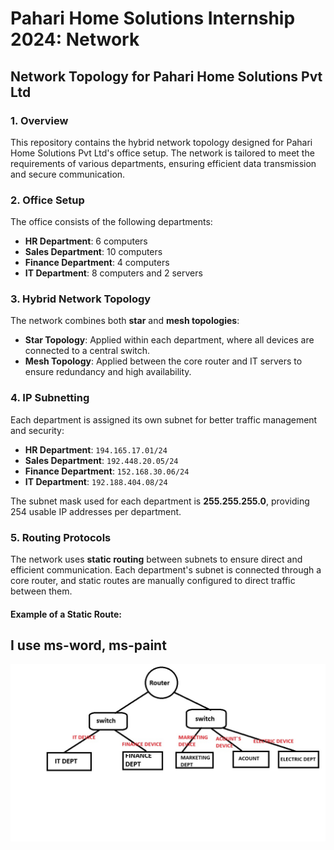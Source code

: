 # Pahari Home Solutions Internship 2024: Network

## Network Topology for Pahari Home Solutions Pvt Ltd

### 1. Overview

This repository contains the hybrid network topology designed for Pahari Home Solutions Pvt Ltd's office setup. The network is tailored to meet the requirements of various departments, ensuring efficient data transmission and secure communication.

### 2. Office Setup

The office consists of the following departments:
- **HR Department**: 6 computers
- **Sales Department**: 10 computers
- **Finance Department**: 4 computers
- **IT Department**: 8 computers and 2 servers

### 3. Hybrid Network Topology

The network combines both **star** and **mesh topologies**:
- **Star Topology**: Applied within each department, where all devices are connected to a central switch.
- **Mesh Topology**: Applied between the core router and IT servers to ensure redundancy and high availability.

### 4. IP Subnetting

Each department is assigned its own subnet for better traffic management and security:
- **HR Department**: `194.165.17.01/24`
- **Sales Department**: `192.448.20.05/24`
- **Finance Department**: `152.168.30.06/24`
- **IT Department**: `192.188.404.08/24`

The subnet mask used for each department is **255.255.255.0**, providing 254 usable IP addresses per department.

### 5. Routing Protocols

The network uses **static routing** between subnets to ensure direct and efficient communication. Each department's subnet is connected through a core router, and static routes are manually configured to direct traffic between them.

#### Example of a Static Route:


## I use ms-word, ms-paint 

<img src="Network.jpeg">